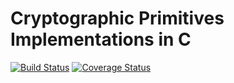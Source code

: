 Cryptographic Primitives Implementations in C
=============================================
[![Build Status](https://travis-ci.org/ilario-pierbattista/tlc-sec.svg?branch=master)](https://travis-ci.org/ilario-pierbattista/tlc-sec)
[![Coverage Status](https://coveralls.io/repos/github/ilario-pierbattista/tlc-sec/badge.svg?branch=master)](https://coveralls.io/github/ilario-pierbattista/tlc-sec?branch=master)
